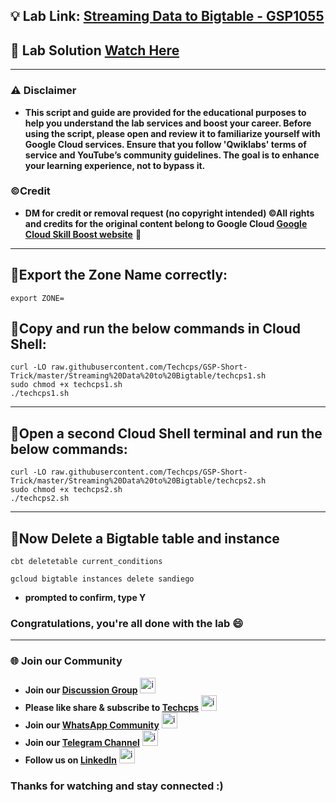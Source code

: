 
## 💡 Lab Link: [Streaming Data to Bigtable - GSP1055](https://www.cloudskillsboost.google/focuses/92498?parent=catalog)

## 🚀 Lab Solution [Watch Here](https://www.youtube.com/@techcps)

---

### ⚠️ Disclaimer
- **This script and guide are provided for  the educational purposes to help you understand the lab services and boost your career. Before using the script, please open and review it to familiarize yourself with Google Cloud services. Ensure that you follow 'Qwiklabs' terms of service and YouTube’s community guidelines. The goal is to enhance your learning experience, not to bypass it.**

### ©Credit
- **DM for credit or removal request (no copyright intended) ©All rights and credits for the original content belong to Google Cloud [Google Cloud Skill Boost website](https://www.cloudskillsboost.google/)** 🙏

---

## 🚨Export the Zone Name correctly:

```
export ZONE=
```

## 🚨Copy and run the below commands in Cloud Shell:
```
curl -LO raw.githubusercontent.com/Techcps/GSP-Short-Trick/master/Streaming%20Data%20to%20Bigtable/techcps1.sh
sudo chmod +x techcps1.sh
./techcps1.sh
```
---

## 🚨Open a second Cloud Shell terminal and run the below commands:

```
curl -LO raw.githubusercontent.com/Techcps/GSP-Short-Trick/master/Streaming%20Data%20to%20Bigtable/techcps2.sh
sudo chmod +x techcps2.sh
./techcps2.sh
```
---

## 🚨Now Delete a Bigtable table and instance
```
cbt deletetable current_conditions

gcloud bigtable instances delete sandiego
```
- **prompted to confirm, type Y**

### Congratulations, you're all done with the lab 😄

---

### 🌐 Join our Community

- **Join our [Discussion Group](https://t.me/Techcpschat)** <img src="https://github.com/user-attachments/assets/a4a4b767-151c-461d-bca1-da6d4c0cd68a" alt="icon" width="25" height="25">
- **Please like share & subscribe to [Techcps](https://www.youtube.com/@techcps)** <img src="https://github.com/user-attachments/assets/6ee41001-c795-467c-8d96-06b56c246b9c" alt="icon" width="25" height="25">
- **Join our [WhatsApp Community](https://whatsapp.com/channel/0029Va9nne147XeIFkXYv71A)** <img src="https://github.com/user-attachments/assets/aa10b8b2-5424-40bc-8911-7969f29f6dae" alt="icon" width="25" height="25">
- **Join our [Telegram Channel](https://t.me/Techcps)** <img src="https://github.com/user-attachments/assets/a4a4b767-151c-461d-bca1-da6d4c0cd68a" alt="icon" width="25" height="25">
- **Follow us on [LinkedIn](https://www.linkedin.com/company/techcps/)** <img src="https://github.com/user-attachments/assets/b9da471b-2f46-4d39-bea9-acdb3b3a23b0" alt="icon" width="25" height="25">

### Thanks for watching and stay connected :)
